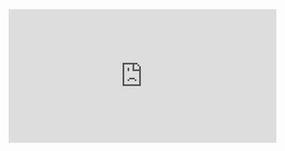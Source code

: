 <div style="position:relative;padding-bottom:48%; margin:10px">
    <iframe src="https://www.youtube.com/embed/nhCIABcK5Js?start=0" frameborder="0" allow="accelerometer; autoplay; encrypted-media; gyroscope; picture-in-picture" allowfullscreen 
    	style="position:absolute;width:100%;height:100%;"></iframe>
</div>
